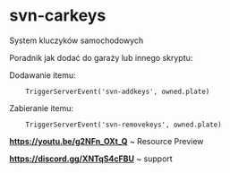 # svn-carkeys

System kluczyków samochodowych

Poradnik jak dodać do garaży lub innego skryptu:

Dodawanie itemu:
```
    TriggerServerEvent('svn-addkeys', owned.plate)
```

Zabieranie itemu:
```
    TriggerServerEvent('svn-removekeys', owned.plate)
```

**https://youtu.be/g2NFn_OXt_Q** ~ Resource Preview

**https://discord.gg/XNTqS4cFBU** ~ support
